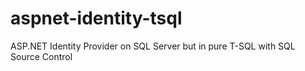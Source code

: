 # aspnet-identity-tsql
ASP.NET Identity Provider on SQL Server but in pure T-SQL with SQL Source Control
